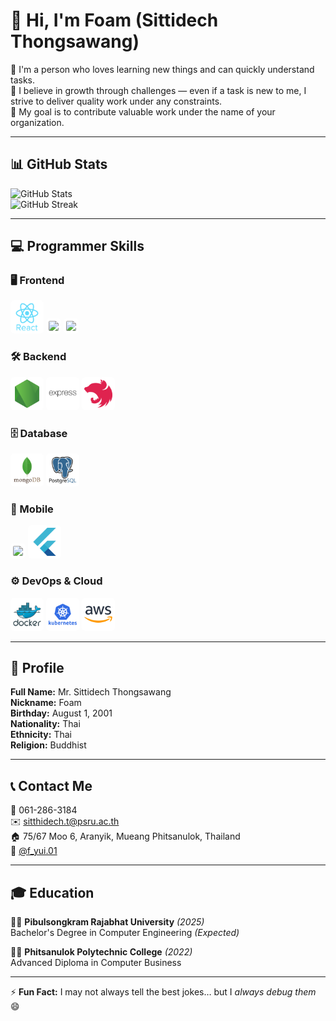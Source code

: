 # 👋 Hi, I'm Foam (Sittidech Thongsawang)

🚀 I'm a person who loves learning new things and can quickly understand tasks.  
🎯 I believe in growth through challenges — even if a task is new to me, I strive to deliver quality work under any constraints.  
💼 My goal is to contribute valuable work under the name of your organization.

---

## 📊 GitHub Stats

![GitHub Stats](https://github-readme-stats.vercel.app/api?username=Foam-01&show_icons=true&theme=radical)  
![GitHub Streak](https://github-readme-streak-stats.herokuapp.com/?user=Foam-01&theme=radical)

---

## 💻 Programmer Skills

### 🖥️ Frontend
<div align="left">
  <img src="https://raw.githubusercontent.com/devicons/devicon/master/icons/react/react-original-wordmark.svg" width="45" style="background-color: white; border-radius: 6px; padding: 4px;"/>
  <img src="https://camo.githubusercontent.com/c19794479239935607c6c2e501a2f67e495e567ef91e0a1524474d645f52f86c/68747470733a2f2f63646e2e776f726c64766563746f726c6f676f2e636f6d2f6c6f676f732f6e6578746a732d322e737667" width="45" style="background-color: white; border-radius: 6px; padding: 4px;"/>
  <img src="https://www.vectorlogo.zone/logos/tailwindcss/tailwindcss-icon.svg" width="45" style="background-color: white; border-radius: 6px; padding: 4px;"/>
</div>

### 🛠️ Backend
<div align="left">
  <img src="https://raw.githubusercontent.com/devicons/devicon/master/icons/nodejs/nodejs-original.svg" width="45" style="background-color: white; border-radius: 6px; padding: 4px;"/>
  <img src="https://raw.githubusercontent.com/devicons/devicon/master/icons/express/express-original-wordmark.svg" width="45" style="background-color: white; border-radius: 6px; padding: 4px;"/>
  <img src="https://raw.githubusercontent.com/devicons/devicon/master/icons/nestjs/nestjs-plain.svg" width="45" style="background-color: white; border-radius: 6px; padding: 4px;"/>
</div>

### 🗄️ Database
<div align="left">
  <img src="https://raw.githubusercontent.com/devicons/devicon/master/icons/mongodb/mongodb-original-wordmark.svg" width="45" style="background-color: white; border-radius: 6px; padding: 4px;"/>
  <img src="https://raw.githubusercontent.com/devicons/devicon/master/icons/postgresql/postgresql-original-wordmark.svg" width="45" style="background-color: white; border-radius: 6px; padding: 4px;"/>
</div>

### 📱 Mobile
<div align="left">
  <img src="https://reactnative.dev/img/header_logo.svg" width="45" style="background-color: white; border-radius: 6px; padding: 4px;"/>
  <img src="https://raw.githubusercontent.com/devicons/devicon/master/icons/flutter/flutter-original.svg" width="45" style="background-color: white; border-radius: 6px; padding: 4px;"/>
</div>

### ⚙️ DevOps & Cloud
<div align="left">
  <img src="https://raw.githubusercontent.com/devicons/devicon/master/icons/docker/docker-original-wordmark.svg" width="45" style="background-color: white; border-radius: 6px; padding: 4px;"/>
  <img src="https://raw.githubusercontent.com/devicons/devicon/master/icons/kubernetes/kubernetes-plain-wordmark.svg" width="45" style="background-color: white; border-radius: 6px; padding: 4px;"/>
  <img src="https://raw.githubusercontent.com/devicons/devicon/master/icons/amazonwebservices/amazonwebservices-original-wordmark.svg" width="45" style="background-color: white; border-radius: 6px; padding: 4px;"/>
</div>

---

## 👤 Profile

**Full Name:** Mr. Sittidech Thongsawang  
**Nickname:** Foam  
**Birthday:** August 1, 2001  
**Nationality:** Thai  
**Ethnicity:** Thai  
**Religion:** Buddhist

---

## 📞 Contact Me

📱 061-286-3184  
✉️ [sitthidech.t@psru.ac.th](mailto:sitthidech.t@psru.ac.th)  
🏠 75/67 Moo 6, Aranyik, Mueang Phitsanulok, Thailand  
📸 [@f_yui.01](https://instagram.com/f_yui.01)

---

## 🎓 Education

🧑‍🎓 **Pibulsongkram Rajabhat University** *(2025)*  
Bachelor's Degree in Computer Engineering *(Expected)*

🧑‍🎓 **Phitsanulok Polytechnic College** *(2022)*  
Advanced Diploma in Computer Business

---

⚡ **Fun Fact:** I may not always tell the best jokes… but I *always debug them* 😄

